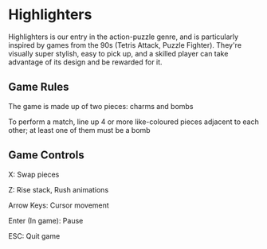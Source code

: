 # Highlighters
Highlighters is our entry in the action-puzzle genre, and is particularly inspired by games from the 90s (Tetris Attack, Puzzle Fighter). They're visually super stylish, easy to pick up, and a skilled player can take advantage of its design and be rewarded for it.

## Game Rules
The game is made up of two pieces: charms and bombs

To perform a match, line up 4 or more like-coloured pieces adjacent to each other; at least one of them must be a bomb

## Game Controls
X: Swap pieces

Z: Rise stack, Rush animations

Arrow Keys: Cursor movement

Enter (In game): Pause

ESC: Quit game
